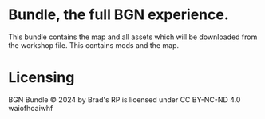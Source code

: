 # Bundle, the full BGN experience.
This bundle contains the map and all assets which will be downloaded from the workshop file.
This contains mods and the map.

# Licensing
  BGN Bundle © 2024 by Brad's RP is licensed under CC BY-NC-ND 4.0 
waiofhoaiwhf